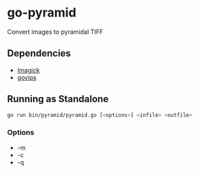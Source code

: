 # go-pyramid
Convert images to pyramidal TIFF

## Dependencies
* [Imagick](https://github.com/gographics/imagick)
* [govips](https://github.com/davidbyttow/govips)

## Running as Standalone

```bash
go run bin/pyramid/pyramid.go [<options>] <infile> <outfile>
```

### Options

* -m
* -c
* -q